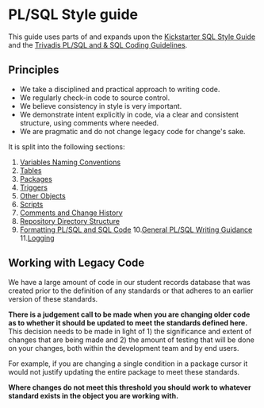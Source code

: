 # PL/SQL Style guide

This guide uses parts of and expands upon  the [Kickstarter SQL Style Guide](https://gist.github.com/fredbenenson/7bb92718e19138c20591) and the [Trivadis PL/SQL and & SQL Coding Guidelines](https://trivadis.github.io/plsql-and-sql-coding-guidelines/v4.2/).

## Principles

* We take a disciplined and practical approach to writing code.
* We regularly check-in code to source control.
* We believe consistency in style is very important.
* We demonstrate intent explicitly in code, via a clear and consistent structure, using comments where needed.
* We are pragmatic and do not change legacy code for change's sake.

It is split into the following sections:

1. [Variables Naming Conventions](pl_sql_naming_conventions.md)
2. [Tables](pl_sql_tables.md)
3. [Packages](pl_sql_packages.md)
4. [Triggers](pl_sql_triggers.md)
5. [Other Objects](pl_sql_other_objects.md)
6. [Scripts](pl_sql_scripts.md)
7. [Comments and Change History](pl_sql_comments_history.md)
8. [Repository Directory Structure](pl_sql_repo_structure.md) 
9. [Formatting PL/SQL and SQL Code](pl_sql_fomatting_code.md)
10.[General PL/SQL Writing Guidance](pl_sql_general_guidance.md)
11.[Logging](pl_sql_logging.md)

## Working with Legacy Code

We have a large amount of code in our student records database that was created prior to the definition of any standards or that adheres to an earlier version of these standards. 

**There is a judgement call to be made when you are changing older code as to whether it should be updated to meet the standards defined here.** This decision needs to be made in light of 1) the significance and extent of changes that are being made and 2) the amount of testing that will be done on your changes, both within the development team and by end users. 

For example, if you are changing a single condition in a package cursor it would not justify updating the entire package to meet these standards.

**Where changes do not meet this threshold you should work to whatever standard exists in the object you are working with.** 
